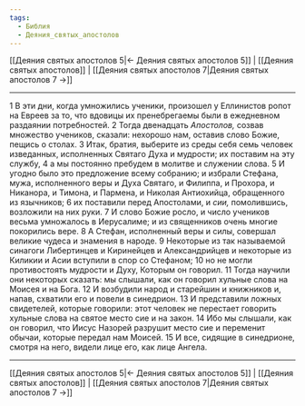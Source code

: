 ```yaml
---
tags:
  - Библия
  - Деяния_святых_апостолов
---
```

[[Деяния святых апостолов 5|← Деяния святых апостолов 5]] | [[Деяния святых апостолов]] | [[Деяния святых апостолов 7|Деяния святых апостолов 7 →]]

---
1 В эти дни, когда умножились ученики, произошел у Еллинистов ропот на Евреев за то, что вдовицы их пренебрегаемы были в ежедневном раздаянии потребностей.
2 Тогда двенадцать <I>Апостолов,</I> созвав множество учеников, сказали: нехорошо нам, оставив слово Божие, пещись о столах.
3 Итак, братия, выберите из среды себя семь человек изведанных, исполненных Святаго Духа и мудрости; их поставим на эту службу,
4 а мы постоянно пребудем в молитве и служении слова.
5 И угодно было это предложение всему собранию; и избрали Стефана, мужа, исполненного веры и Духа Святаго, и Филиппа, и Прохора, и Никанора, и Тимона, и Пармена, и Николая Антиохийца, обращенного из язычников;
6 их поставили перед Апостолами, и <I>сии,</I> помолившись, возложили на них руки.
7 И слово Божие росло, и число учеников весьма умножалось в Иерусалиме; и из священников очень многие покорились вере.
8 А Стефан, исполненный веры и силы, совершал великие чудеса и знамения в народе.
9 Некоторые из так называемой синагоги Либертинцев и Киринейцев и Александрийцев и некоторые из Киликии и Асии вступили в спор со Стефаном;
10 но не могли противостоять мудрости и Духу, Которым он говорил.
11 Тогда научили они некоторых сказать: мы слышали, как он говорил хульные слова на Моисея и на Бога.
12 И возбудили народ и старейшин и книжников и, напав, схватили его и повели в синедрион.
13 И представили ложных свидетелей, которые говорили: этот человек не перестает говорить хульные слова на святое место сие и на закон.
14 Ибо мы слышали, как он говорил, что Иисус Назорей разрушит место сие и переменит обычаи, которые передал нам Моисей.
15 И все, сидящие в синедрионе, смотря на него, видели лице его, как лице Ангела.

---
[[Деяния святых апостолов 5|← Деяния святых апостолов 5]] | [[Деяния святых апостолов]] | [[Деяния святых апостолов 7|Деяния святых апостолов 7 →]]